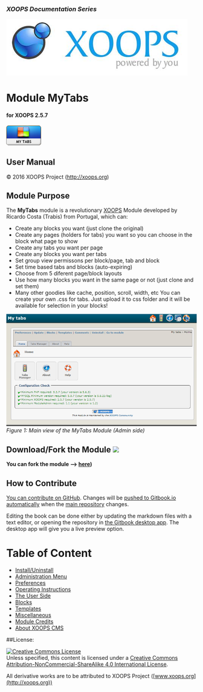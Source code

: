 ### _XOOPS Documentation Series_
![logoXoops.jpg](en/assets/logoXoops.jpg)

# Module MyTabs
#### for XOOPS 2.5.7
     
![logoModule.png](en/assets/logoModule.png)
  
## User Manual
 
© 2016 XOOPS Project (http://xoops.org)    

## Module Purpose 

The **MyTabs** module is a revolutionary [XOOPS](http://www.xoops.org)  Module developed by Ricardo Costa (Trabis) from Portugal, which can:
-	Create any blocks you want (just clone the original)
-	Create any pages (holders for tabs) you want so you can choose in the block what page to show
-	Create any tabs you want per page
-	Create any blocks you want per tabs
-	Set group view permissons per block/page, tab and block
-	Set time based tabs and blocks (auto-expiring)
-	Choose from 5 diferent page/block layouts
-	Use how many blocks you want in the same page or not (just clone and set them)
-	Many other goodies like cache, position, scroll, width, etc
You can create your own .css for tabs. Just upload it to css folder and it will be available for selection in your blocks!


![image001.png](en/assets/image001.png)  
*Figure 1: Main view of the MyTabs Module (Admin side)*

## Download/Fork the Module ![](http://xoops.org/images/forkit.png) 

**You can fork the module --> [here](https://github.com/XoopsModules25x/mytabs))** 

## How to Contribute

[You can contribute on GitHub](https://github.com/XoopsDocs/mytabs-tutorial). Changes will be [pushed to Gitbook.io automatically](https://www.gitbook.com/book/xoops/mytabs-tutorial/activity) when the [main repository](https://github.com/XoopsDocs/mytabs-tutorial) changes.

Editing the book can be done either by updating the markdown files with a text editor, or opening the repository in [the Gitbook desktop app](https://github.com/GitbookIO/editor/blob/master/README.md). The desktop app will give you a live preview option.

# Table of Content

* [Install/Uninstall](en/book/1install.md)
* [Administration Menu](en/book/2administration.md)
* [Preferences](en/book/3preferences.md)
* [Operating Instructions](en/book/4operations.md)
* [The User Side](en/book/5userside.md)
* [Blocks](en/book/6blocks.md)
* [Templates](en/book/7templates.md)
* [Miscellaneous](en/book/8other.md) 
* [Module Credits](en/book/9credits.md)
* [About XOOPS CMS](en/book/10aboutxoops.md)

##License:

<a rel="license" href="http://creativecommons.org/licenses/by-nc-sa/4.0/"><img alt="Creative Commons License" style="border-width:0" src="https://i.creativecommons.org/l/by-nc-sa/4.0/88x31.png" /></a><br />Unless specified, this content is licensed under a <a rel="license" href="http://creativecommons.org/licenses/by-nc-sa/4.0/">Creative Commons Attribution-NonCommercial-ShareAlike 4.0 International License</a>.

All derivative works are to be attributed to XOOPS Project ([www.xoops.org](http://xoops.org))
